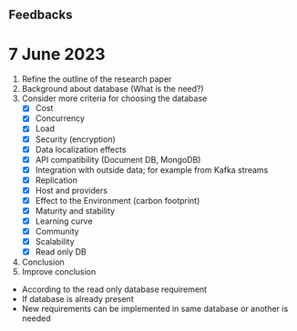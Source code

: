 ## Feedbacks

# 7 June 2023

1. Refine the outline of the research paper
2. Background about database (What is the need?)
3. Consider more criteria for choosing the database
   - [x] Cost
   - [x] Concurrency
   - [x] Load
   - [x] Security (encryption)
   - [x] Data localization effects
   - [x] API compatibility (Document DB, MongoDB)
   - [x] Integration with outside data; for example from Kafka streams
   - [x] Replication
   - [x] Host and providers
   - [x] Effect to the Environment (carbon footprint)
   - [x] Maturity and stability
   - [x] Learning curve
   - [x] Community
   - [x] Scalability
   - [x] Read only DB
4. Conclusion
5. Improve conclusion 
  - According to the read only database requirement
  - If database is already present
  - New requirements can be implemented in same database or another is needed
